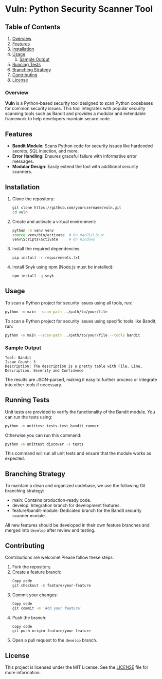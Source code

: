 # Vuln: Python Security Scanner Tool

## Table of Contents
1. [Overview](#overview)
2. [Features](#features)
3. [Installation](#installation)
4. [Usage](#usage)
   1. [Sample Output](#sample-output)
5. [Running Tests](#running-tests)
6. [Branching Strategy](#branching-strategy)
7. [Contributing](#contributing)
8. [License](#license)

### Overview
**Vuln** is a Python-based security tool designed to scan Python codebases for common security issues. This tool integrates with popular security scanning tools such as Bandit and provides a modular and extendable framework to help developers maintain secure code.

## Features
- **Bandit Module**: Scans Python code for security issues like hardcoded secrets, SQL injection, and more.
- **Error Handling**: Ensures graceful failure with informative error messages.
- **Modular Design**: Easily extend the tool with additional security scanners.

## Installation

1. Clone the repository:
    ```bash
    git clone https://github.com/yourusername/vuln.git
    cd vuln
2. Create and activate a virtual environment:
    ```bash
    python -m venv venv
    source venv/bin/activate  # On macOS/Linux
    venv\Scripts\activate     # On Windows
3. Install the required dependencies:
    ```bash
    pip install -r requirements.txt
4. Install Snyk using npm (Node.js must be installed):
    ```bash
    npm install -g snyk

## Usage
To scan a Python project for security issues using all tools, run:
```bash
python -m main --scan-path ../path/to/your/file
```

To scan a Python project for security issues using specific tools like Bandit, run:
```bash
python -m main --scan-path ../path/to/your/file --tools bandit
```


### Sample Output
    Tool: Bandit
    Issue Count: 3
    Description: The description is a pretty table with File, Line, Description, Severity and Confidence

The results are JSON-parsed, making it easy to further process or integrate into other tools if necessary.

## Running Tests
Unit tests are provided to verify the functionality of the Bandit module. You can run the tests using:

```bash
python -m unittest tests.test_bandit_runner
```

Otherwise you can run this command:

```bash
python -m unittest discover -s tests
```

This command will run all unit tests and ensure that the module works as expected.

## Branching Strategy
To maintain a clean and organized codebase, we use the following Git branching strategy:

- main: Contains production-ready code.
- develop: Integration branch for development features.
- feature/bandit-module: Dedicated branch for the Bandit security scanner module.

All new features should be developed in their own feature branches and merged into `develop` after review and testing.

## Contributing
Contributions are welcome! Please follow these steps:

1. Fork the repository.
2. Create a feature branch:
    ```bash
    Copy code
    git checkout -b feature/your-feature
3. Commit your changes:
    ```bash
    Copy code
    git commit -m 'Add your feature'
4. Push the branch:
    ```bash
    Copy code
    git push origin feature/your-feature
5. Open a pull request to the `develop` branch.

## License
This project is licensed under the MIT License. See the [LICENSE](LICENSE) file for more information.

